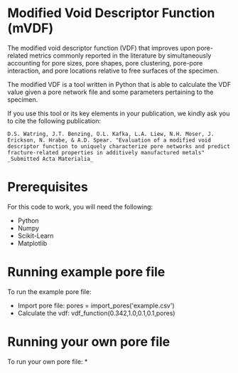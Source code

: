 # Modified Void Descriptor Function (mVDF)

The modified void descriptor function (VDF) that improves upon pore-related metrics commonly reported in the literature by simultaneously accounting for pore sizes, pore shapes, pore clustering, pore-pore interaction, and pore locations relative to free surfaces of the specimen.

The modified VDF is a tool written in Python that is able to calculate the VDF value given a pore network file and some parameters pertaining to the specimen.

If you use this tool or its key elements in your publication, we kindly ask you to cite the following publication:
```
D.S. Watring, J.T. Benzing, O.L. Kafka, L.A. Liew, N.H. Moser, J. Erickson, N. Hrabe, & A.D. Spear. "Evaluation of a modified void descriptor function to uniquely characterize pore networks and predict fracture-related properties in additively manufactured metals" _Submitted Acta Materialia_
```

# Prerequisites
For this code to work, you will need the following:
* Python
* Numpy
* Scikit-Learn
* Matplotlib


# Running example pore file
To run the example pore file:
* Import pore file:   pores = import_pores('example.csv')
* Calculate the vdf:  vdf_function(0.342,1.0,0.1,0.1,pores)


# Running your own pore file
To run your own pore file:
* 
